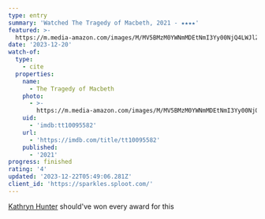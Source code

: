 ```yaml
---
type: entry
summary: 'Watched The Tragedy of Macbeth, 2021 - ★★★★'
featured: >-
  https://m.media-amazon.com/images/M/MV5BMzM0YWNmMDEtNmI3Yy00NjQ4LWJlZjMtMzk2YjUxOThhZGQxXkEyXkFqcGdeQXVyMDM2NDM2MQ@@._V1_SX300.jpg
date: '2023-12-20'
watch-of:
  type:
    - cite
  properties:
    name:
      - The Tragedy of Macbeth
    photo:
      - >-
        https://m.media-amazon.com/images/M/MV5BMzM0YWNmMDEtNmI3Yy00NjQ4LWJlZjMtMzk2YjUxOThhZGQxXkEyXkFqcGdeQXVyMDM2NDM2MQ@@._V1_SX300.jpg
    uid:
      - 'imdb:tt10095582'
    url:
      - 'https://imdb.com/title/tt10095582'
    published:
      - '2021'
progress: finished
rating: '4'
updated: '2023-12-22T05:49:06.281Z'
client_id: 'https://sparkles.sploot.com/'
---
```

[Kathryn Hunter](https://imdb.com/name/nm0402898/) should've won every award for this
